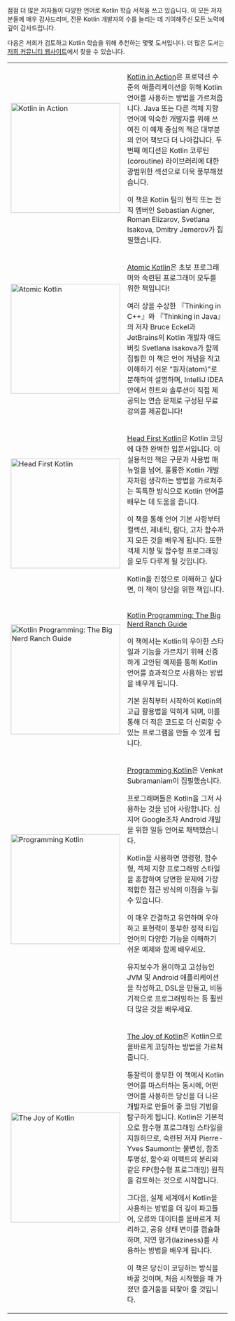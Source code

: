 [//]: # (title: Kotlin 책)

점점 더 많은 저자들이 다양한 언어로 Kotlin 학습 서적을 쓰고 있습니다. 이 모든 저자분들께 매우 감사드리며, 전문 Kotlin 개발자의 수를 늘리는 데 기여해주신 모든 노력에 깊이 감사드립니다.

다음은 저희가 검토하고 Kotlin 학습을 위해 추천하는 몇몇 도서입니다. 더 많은 도서는 [저희 커뮤니티 웹사이트](https://kotlin.link/)에서 찾을 수 있습니다.

<table style="none">
<tr>
<td>
<img src="kotlin-in-action-second-edition.png" alt="Kotlin in Action" width="250"/>
</td>
<td>

[Kotlin in Action](https://www.manning.com/books/kotlin-in-action-second-edition)은 프로덕션 수준의 애플리케이션을 위해 Kotlin 언어를 사용하는 방법을 가르쳐줍니다. Java 또는 다른 객체 지향 언어에 익숙한 개발자를 위해 쓰여진 이 예제 중심의 책은 대부분의 언어 책보다 더 나아갑니다. 두 번째 에디션은 Kotlin 코루틴(coroutine) 라이브러리에 대한 광범위한 섹션으로 더욱 풍부해졌습니다.

이 책은 Kotlin 팀의 현직 또는 전직 멤버인 Sebastian Aigner, Roman Elizarov, Svetlana Isakova, Dmitry Jemerov가 집필했습니다.

</td>
</tr>

<tr>
<td>
<img src="atomic-kotlin.png" alt="Atomic Kotlin" width="250"/>
</td>
<td>

[Atomic Kotlin](https://www.atomickotlin.com/atomickotlin/)은 초보 프로그래머와 숙련된 프로그래머 모두를 위한 책입니다!

여러 상을 수상한 『Thinking in C++』와 『Thinking in Java』의 저자 Bruce Eckel과 JetBrains의 Kotlin 개발자 애드버킷 Svetlana Isakova가 함께 집필한 이 책은 언어 개념을 작고 이해하기 쉬운 "원자(atom)"로 분해하여 설명하며, IntelliJ IDEA 안에서 힌트와 솔루션이 직접 제공되는 연습 문제로 구성된 무료 강의를 제공합니다!

</td>
</tr>

<tr>
<td>
<img src="head-first-kotlin.jpeg" alt="Head First Kotlin" width="250"/>
</td>
<td>

[Head First Kotlin](https://www.oreilly.com/library/view/head-first-kotlin/9781491996683/)은 Kotlin 코딩에 대한 완벽한 입문서입니다. 이 실용적인 책은 구문과 사용법 매뉴얼을 넘어, 훌륭한 Kotlin 개발자처럼 생각하는 방법을 가르쳐주는 독특한 방식으로 Kotlin 언어를 배우는 데 도움을 줍니다.

이 책을 통해 언어 기본 사항부터 컬렉션, 제네릭, 람다, 고차 함수까지 모든 것을 배우게 됩니다. 또한 객체 지향 및 함수형 프로그래밍을 모두 다루게 될 것입니다.

Kotlin을 진정으로 이해하고 싶다면, 이 책이 당신을 위한 책입니다.

</td>
</tr>

<tr>
<td>
<img src="big-nerd-ranch-guide.jpg" alt="Kotlin Programming: The Big Nerd Ranch Guide" width="250"/>
</td>
<td>

[Kotlin Programming: The Big Nerd Ranch Guide](https://www.amazon.com/Kotlin-Programming-Nerd-Ranch-Guide/dp/0135161630)

이 책에서는 Kotlin의 우아한 스타일과 기능을 가르치기 위해 신중하게 고안된 예제를 통해 Kotlin 언어를 효과적으로 사용하는 방법을 배우게 됩니다.

기본 원칙부터 시작하여 Kotlin의 고급 활용법을 익히게 되며, 이를 통해 더 적은 코드로 더 신뢰할 수 있는 프로그램을 만들 수 있게 됩니다.

</td>
</tr>

<tr>
<td>
<img src="programming-kotlin.png" alt="Programming Kotlin" width="250"/>
</td>
<td>

[Programming Kotlin](https://pragprog.com/titles/vskotlin/programming-kotlin/)은 Venkat Subramaniam이 집필했습니다.

프로그래머들은 Kotlin을 그저 사용하는 것을 넘어 사랑합니다. 심지어 Google조차 Android 개발을 위한 일등 언어로 채택했습니다.

Kotlin을 사용하면 명령형, 함수형, 객체 지향 프로그래밍 스타일을 혼합하여 당면한 문제에 가장 적합한 접근 방식의 이점을 누릴 수 있습니다.

이 매우 간결하고 유연하며 우아하고 표현력이 풍부한 정적 타입 언어의 다양한 기능을 이해하기 쉬운 예제와 함께 배우세요.

유지보수가 용이하고 고성능인 JVM 및 Android 애플리케이션을 작성하고, DSL을 만들고, 비동기적으로 프로그래밍하는 등 훨씬 더 많은 것을 배우세요.

</td>
</tr>

<tr>
<td>
<img src="joy-of-kotlin.png" alt="The Joy of Kotlin" width="250"/>
</td>
<td>

[The Joy of Kotlin](https://www.manning.com/books/the-joy-of-kotlin)은 Kotlin으로 올바르게 코딩하는 방법을 가르쳐줍니다.

통찰력이 풍부한 이 책에서 Kotlin 언어를 마스터하는 동시에, 어떤 언어를 사용하든 당신을 더 나은 개발자로 만들어 줄 코딩 기법을 탐구하게 됩니다. Kotlin은 기본적으로 함수형 프로그래밍 스타일을 지원하므로, 숙련된 저자 Pierre-Yves Saumont는 불변성, 참조 투명성, 함수와 이펙트의 분리와 같은 FP(함수형 프로그래밍) 원칙을 검토하는 것으로 시작합니다.

그다음, 실제 세계에서 Kotlin을 사용하는 방법을 더 깊이 파고들어, 오류와 데이터를 올바르게 처리하고, 공유 상태 변이를 캡슐화하며, 지연 평가(laziness)를 사용하는 방법을 배우게 됩니다.

이 책은 당신이 코딩하는 방식을 바꿀 것이며, 처음 시작했을 때 가졌던 즐거움을 되찾아 줄 것입니다.

</td>
</tr>
</table>